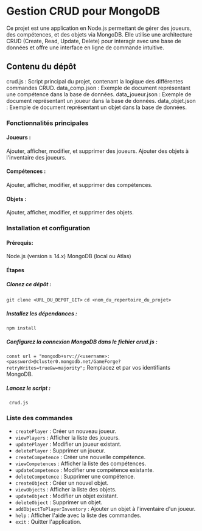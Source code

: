 # Gestion CRUD pour MongoDB
Ce projet est une application en Node.js permettant de gérer des joueurs, des compétences, et des objets via MongoDB. Elle utilise une architecture CRUD (Create, Read, Update, Delete) pour interagir avec une base de données et offre une interface en ligne de commande intuitive.

## Contenu du dépôt
crud.js : Script principal du projet, contenant la logique des différentes commandes CRUD.
data_comp.json : Exemple de document représentant une compétence dans la base de données.
data_joueur.json : Exemple de document représentant un joueur dans la base de données.
data_objet.json : Exemple de document représentant un objet dans la base de données.
### Fonctionnalités principales
#### Joueurs :
Ajouter, afficher, modifier, et supprimer des joueurs.
Ajouter des objets à l'inventaire des joueurs.
#### Compétences :
Ajouter, afficher, modifier, et supprimer des compétences.
#### Objets :
Ajouter, afficher, modifier, et supprimer des objets.

### Installation et configuration
#### Prérequis: 
Node.js (version ≥ 14.x)
MongoDB (local ou Atlas)

#### Étapes
##### Clonez ce dépôt :
``git clone <URL_DU_DEPOT_GIT>``
``cd <nom_du_repertoire_du_projet>``

##### Installez les dépendances :
``npm install``

##### Configurez la connexion MongoDB dans le fichier crud.js :
``const url = "mongodb+srv://<username>:<password>@cluster0.mongodb.net/GameForge?retryWrites=true&w=majority";``
Remplacez <username> et <password> par vos identifiants MongoDB.

##### Lancez le script :
`` crud.js``

### Liste des commandes
- ``createPlayer`` : Créer un nouveau joueur.
- ``viewPlayers`` : Afficher la liste des joueurs.
- ``updatePlayer`` : Modifier un joueur existant.
- ``deletePlayer`` : Supprimer un joueur.
- ``createCompetence`` : Créer une nouvelle compétence.
- ``viewCompetences`` : Afficher la liste des compétences.
- ``updateCompetence`` : Modifier une compétence existante.
- ``deleteCompetence`` : Supprimer une compétence.
- ``createObject`` : Créer un nouvel objet.
- ``viewObjects`` : Afficher la liste des objets.
- ``updateObject`` : Modifier un objet existant.
- ``deleteObject`` : Supprimer un objet.
- ``addObjectToPlayerInventory`` : Ajouter un objet à l'inventaire d'un joueur.
- ``help`` : Afficher l'aide avec la liste des commandes.
- ``exit`` : Quitter l'application.
